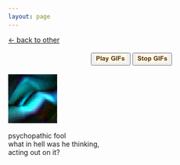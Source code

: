 ```yaml
---
layout: page
---
```

<script>document.title="𝗯𝘂𝗹𝗹𝘁𝗼𝘄𝗻.𝟮𝟬𝟮𝟮 | manicfesto"</script>

<div class="goback">
	<a href="/other/">&larr; back to other</a>
</div>
<div style="text-align:center;margin:18px auto 18px auto;">
	<button id="play-gif"><img alt="" src="/images/playg.png" width="65" height="17"></button>
	<button id="stop-gif"><img alt="" src="/images/stopg.png" width="65" height="17"></button>
</div>

<div class="bb">
	<div class="flexer">
		<div class="center freezeframe pr100">
			<img src="/images/an1.gif" height="100" width="100" alt="">
		</div>
		<div>
			<p class="onepoint4rem">
				psychopathic fool<br>
				what in hell was he thinking,<br>
				acting out on it?
			</p>
		</div>
	</div>
</div>